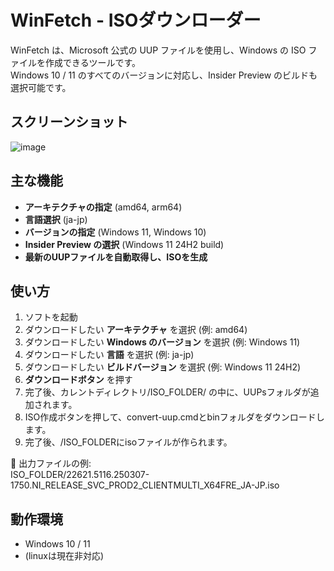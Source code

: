 # WinFetch - ISOダウンローダー
WinFetch は、Microsoft 公式の UUP ファイルを使用し、Windows の ISO ファイルを作成できるツールです。  
Windows 10 / 11 のすべてのバージョンに対応し、Insider Preview のビルドも選択可能です。

## スクリーンショット  
![image](https://github.com/user-attachments/assets/a208fa98-35eb-4aed-994c-1ffd92e237fe)


## 主な機能  
- **アーキテクチャの指定** (amd64, arm64)
- **言語選択** (ja-jp)
- **バージョンの指定** (Windows 11, Windows 10)  
- **Insider Preview の選択** (Windows 11 24H2 build)  
- **最新のUUPファイルを自動取得し、ISOを生成**  

## 使い方  
1. ソフトを起動  
2. ダウンロードしたい **アーキテクチャ** を選択 (例: amd64)  
3. ダウンロードしたい **Windows のバージョン** を選択 (例: Windows 11)
4. ダウンロードしたい **言語** を選択 (例: ja-jp)
5. ダウンロードしたい **ビルドバージョン** を選択 (例: Windows 11 24H2)  
6. **ダウンロードボタン** を押す  
7. 完了後、カレントディレクトリ/ISO_FOLDER/ の中に、UUPsフォルダが追加されます。
8. ISO作成ボタンを押して、convert-uup.cmdとbinフォルダをダウンロードします。
9. 完了後、/ISO_FOLDERにisoファイルが作られます。

📂 出力ファイルの例:  
ISO_FOLDER/22621.5116.250307-1750.NI_RELEASE_SVC_PROD2_CLIENTMULTI_X64FRE_JA-JP.iso 

## 動作環境  
- Windows 10 / 11
- (linuxは現在非対応)
